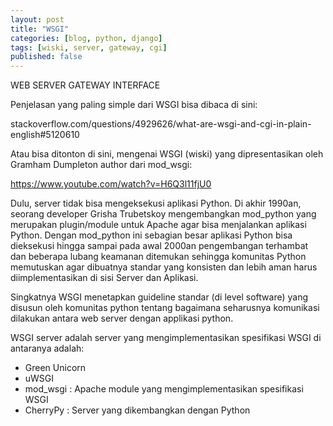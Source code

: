 ```yaml
---
layout: post
title: "WSGI"
categories: [blog, python, django]
tags: [wiski, server, gateway, cgi]
published: false
---
```


WEB SERVER GATEWAY INTERFACE

Penjelasan yang paling simple dari WSGI bisa dibaca di sini:

stackoverflow.com/questions/4929626/what-are-wsgi-and-cgi-in-plain-english#5120610

Atau bisa ditonton di sini, mengenai WSGI (wiski) yang dipresentasikan oleh Gramham Dumpleton author dari mod_wsgi:

https://www.youtube.com/watch?v=H6Q3l11fjU0

Dulu, server tidak bisa mengeksekusi aplikasi Python. Di akhir 1990an, seorang developer Grisha Trubetskoy mengembangkan mod_python yang merupakan plugin/module untuk Apache agar bisa menjalankan aplikasi Python. Dengan mod_python ini sebagian besar aplikasi Python bisa dieksekusi hingga sampai pada awal 2000an pengembangan terhambat dan beberapa lubang keamanan ditemukan sehingga komunitas Python memutuskan agar dibuatnya standar yang konsisten dan lebih aman harus diimplementasikan di sisi Server dan Aplikasi.

Singkatnya WSGI menetapkan guideline standar (di level software) yang disusun oleh komunitas python tentang bagaimana seharusnya komunikasi dilakukan antara web server dengan applikasi python.

WSGI server adalah server yang mengimplementasikan spesifikasi WSGI di antaranya adalah:
- Green Unicorn
- uWSGI
- mod_wsgi : Apache module yang mengimplementasikan spesifikasi WSGI 
- CherryPy : Server yang dikembangkan dengan Python